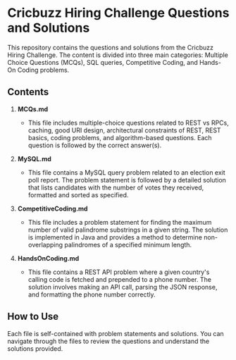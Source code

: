 # Cricbuzz Hiring Challenge Questions and Solutions

This repository contains the questions and solutions from the Cricbuzz Hiring Challenge. The content is divided into three main categories: Multiple Choice Questions (MCQs), SQL queries, Competitive Coding, and Hands-On Coding problems.

## Contents

1. **MCQs.md**

   - This file includes multiple-choice questions related to REST vs RPCs, caching, good URI design, architectural constraints of REST, REST basics, coding problems, and algorithm-based questions. Each question is followed by the correct answer(s).
2. **MySQL.md**

   - This file contains a MySQL query problem related to an election exit poll report. The problem statement is followed by a detailed solution that lists candidates with the number of votes they received, formatted and sorted as specified.
3. **CompetitiveCoding.md**

   - This file includes a problem statement for finding the maximum number of valid palindrome substrings in a given string. The solution is implemented in Java and provides a method to determine non-overlapping palindromes of a specified minimum length.
4. **HandsOnCoding.md**

   - This file contains a REST API problem where a given country's calling code is fetched and prepended to a phone number. The solution involves making an API call, parsing the JSON response, and formatting the phone number correctly.

## How to Use

Each file is self-contained with problem statements and solutions. You can navigate through the files to review the questions and understand the solutions provided.
